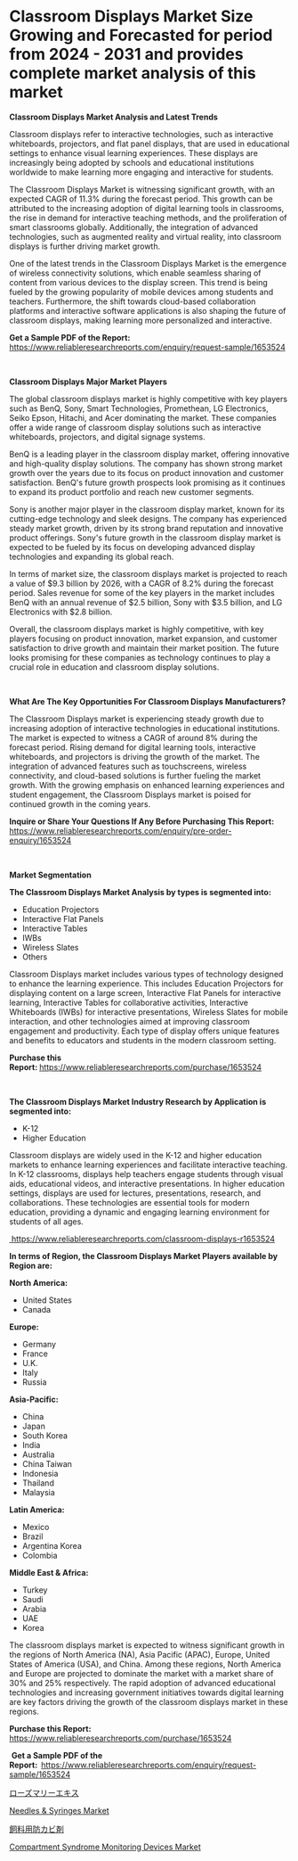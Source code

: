 <p><h1>Classroom Displays Market Size Growing and Forecasted for period from 2024 - 2031 and provides complete market analysis of this market</h1></p><p><strong>Classroom Displays Market Analysis and Latest Trends</strong></p>
<p><p>Classroom displays refer to interactive technologies, such as interactive whiteboards, projectors, and flat panel displays, that are used in educational settings to enhance visual learning experiences. These displays are increasingly being adopted by schools and educational institutions worldwide to make learning more engaging and interactive for students.</p><p>The Classroom Displays Market is witnessing significant growth, with an expected CAGR of 11.3% during the forecast period. This growth can be attributed to the increasing adoption of digital learning tools in classrooms, the rise in demand for interactive teaching methods, and the proliferation of smart classrooms globally. Additionally, the integration of advanced technologies, such as augmented reality and virtual reality, into classroom displays is further driving market growth.</p><p>One of the latest trends in the Classroom Displays Market is the emergence of wireless connectivity solutions, which enable seamless sharing of content from various devices to the display screen. This trend is being fueled by the growing popularity of mobile devices among students and teachers. Furthermore, the shift towards cloud-based collaboration platforms and interactive software applications is also shaping the future of classroom displays, making learning more personalized and interactive.</p></p>
<p><strong>Get a Sample PDF of the Report:&nbsp;</strong> <a href="https://www.reliableresearchreports.com/enquiry/request-sample/1653524">https://www.reliableresearchreports.com/enquiry/request-sample/1653524</a></p>
<p>&nbsp;</p>
<p><strong>Classroom Displays Major Market Players</strong></p>
<p><p>The global classroom displays market is highly competitive with key players such as BenQ, Sony, Smart Technologies, Promethean, LG Electronics, Seiko Epson, Hitachi, and Acer dominating the market. These companies offer a wide range of classroom display solutions such as interactive whiteboards, projectors, and digital signage systems.</p><p>BenQ is a leading player in the classroom display market, offering innovative and high-quality display solutions. The company has shown strong market growth over the years due to its focus on product innovation and customer satisfaction. BenQ's future growth prospects look promising as it continues to expand its product portfolio and reach new customer segments.</p><p>Sony is another major player in the classroom display market, known for its cutting-edge technology and sleek designs. The company has experienced steady market growth, driven by its strong brand reputation and innovative product offerings. Sony's future growth in the classroom display market is expected to be fueled by its focus on developing advanced display technologies and expanding its global reach.</p><p>In terms of market size, the classroom displays market is projected to reach a value of $9.3 billion by 2026, with a CAGR of 8.2% during the forecast period. Sales revenue for some of the key players in the market includes BenQ with an annual revenue of $2.5 billion, Sony with $3.5 billion, and LG Electronics with $2.8 billion.</p><p>Overall, the classroom displays market is highly competitive, with key players focusing on product innovation, market expansion, and customer satisfaction to drive growth and maintain their market position. The future looks promising for these companies as technology continues to play a crucial role in education and classroom display solutions.</p></p>
<p>&nbsp;</p>
<p><strong>What Are The Key Opportunities For Classroom Displays Manufacturers?</strong></p>
<p><p>The Classroom Displays market is experiencing steady growth due to increasing adoption of interactive technologies in educational institutions. The market is expected to witness a CAGR of around 8% during the forecast period. Rising demand for digital learning tools, interactive whiteboards, and projectors is driving the growth of the market. The integration of advanced features such as touchscreens, wireless connectivity, and cloud-based solutions is further fueling the market growth. With the growing emphasis on enhanced learning experiences and student engagement, the Classroom Displays market is poised for continued growth in the coming years.</p></p>
<p><strong>Inquire or Share Your Questions If Any Before Purchasing This Report:</strong> <a href="https://www.reliableresearchreports.com/enquiry/pre-order-enquiry/1653524">https://www.reliableresearchreports.com/enquiry/pre-order-enquiry/1653524</a></p>
<p>&nbsp;</p>
<p><strong>Market Segmentation</strong></p>
<p><strong>The Classroom Displays Market Analysis by types is segmented into:</strong></p>
<p><ul><li>Education Projectors</li><li>Interactive Flat Panels</li><li>Interactive Tables</li><li>IWBs</li><li>Wireless Slates</li><li>Others</li></ul></p>
<p><p>Classroom Displays market includes various types of technology designed to enhance the learning experience. This includes Education Projectors for displaying content on a large screen, Interactive Flat Panels for interactive learning, Interactive Tables for collaborative activities, Interactive Whiteboards (IWBs) for interactive presentations, Wireless Slates for mobile interaction, and other technologies aimed at improving classroom engagement and productivity. Each type of display offers unique features and benefits to educators and students in the modern classroom setting.</p></p>
<p><strong>Purchase this Report:&nbsp;</strong><a href="https://www.reliableresearchreports.com/purchase/1653524">https://www.reliableresearchreports.com/purchase/1653524</a></p>
<p>&nbsp;</p>
<p><strong>The Classroom Displays Market Industry Research by Application is segmented into:</strong></p>
<p><ul><li>K-12</li><li>Higher Education</li></ul></p>
<p><p>Classroom displays are widely used in the K-12 and higher education markets to enhance learning experiences and facilitate interactive teaching. In K-12 classrooms, displays help teachers engage students through visual aids, educational videos, and interactive presentations. In higher education settings, displays are used for lectures, presentations, research, and collaborations. These technologies are essential tools for modern education, providing a dynamic and engaging learning environment for students of all ages.</p></p>
<p><a href="https://www.reliableresearchreports.com/classroom-displays-r1653524">&nbsp;https://www.reliableresearchreports.com/classroom-displays-r1653524</a></p>
<p><strong>In terms of Region, the Classroom Displays Market Players available by Region are:</strong></p>
<p>
    <p> <strong> North America: </strong>
        <ul>
            <li>United States</li>
            <li>Canada</li>
        </ul>
        </p> 
    <p> <strong> Europe: </strong>
        <ul>
            <li>Germany</li>
            <li>France</li>
            <li>U.K.</li>
            <li>Italy</li>
            <li>Russia</li>
        </ul>
        </p> 
    <p> <strong> Asia-Pacific: </strong>
        <ul>
            <li>China</li>
            <li>Japan</li>
            <li>South Korea</li>
            <li>India</li>
            <li>Australia</li>
            <li>China Taiwan</li>
            <li>Indonesia</li>
            <li>Thailand</li>
            <li>Malaysia</li>
        </ul>
        </p> 
    <p> <strong> Latin America: </strong>
        <ul>
            <li>Mexico</li>
            <li>Brazil</li>
            <li>Argentina Korea</li>
            <li>Colombia</li>
        </ul>
        </p> 
    <p> <strong> Middle East & Africa: </strong>
        <ul>
            <li>Turkey</li>
            <li>Saudi</li>
            <li>Arabia</li>
            <li>UAE</li>
            <li>Korea</li>
        </ul>
    </p>
    </p>
<p><p>The classroom displays market is expected to witness significant growth in the regions of North America (NA), Asia Pacific (APAC), Europe, United States of America (USA), and China. Among these regions, North America and Europe are projected to dominate the market with a market share of 30% and 25% respectively. The rapid adoption of advanced educational technologies and increasing government initiatives towards digital learning are key factors driving the growth of the classroom displays market in these regions.</p></p>
<p><strong>Purchase this Report: </strong><a href="https://www.reliableresearchreports.com/purchase/1653524">https://www.reliableresearchreports.com/purchase/1653524</a></p>
<p>&nbsp;<strong>Get a Sample PDF of the Report:&nbsp;&nbsp;</strong><a href="https://www.reliableresearchreports.com/enquiry/request-sample/1653524">https://www.reliableresearchreports.com/enquiry/request-sample/1653524</a></p>
<p><strong></strong></p>
<p><p><a href="https://github.com/marbadji/Market-Research-Report-List-2/blob/main/6924027174143.md">ローズマリーエキス</a></p><p><a href="https://github.com/pennyaldbrittonh658/Market-Research-Report-List-1/blob/main/needles-syringes-market.md">Needles & Syringes Market</a></p><p><a href="https://github.com/KaydenJohns1964/Market-Research-Report-List-2/blob/main/8513801174144.md">飼料用防カビ剤</a></p><p><a href="https://github.com/gcimaudf65/Market-Research-Report-List-1/blob/main/compartment-syndrome-monitoring-devices-market.md">Compartment Syndrome Monitoring Devices Market</a></p></p>